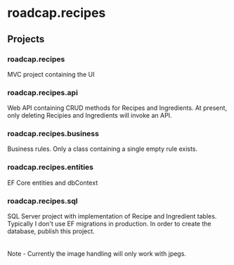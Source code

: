 # roadcap.recipes

## Projects
### roadcap.recipes
MVC project containing the UI
### roadcap.recipes.api
Web API containing CRUD methods for Recipes and Ingredients.  At present, only deleting Recipies and Ingredients will invoke an API.
### roadcap.recipes.business
Business rules.  Only a class containing a single empty rule exists.
### roadcap.recipes.entities
EF Core entities and dbContext
### roadcap.recipes.sql
SQL Server project with implementation of Recipe and Ingredient tables.  Typically I don't use EF migrations in production.  In order to create the database, publish this project.
\
\
\
Note - Currently the image handling will only work with jpegs.  
